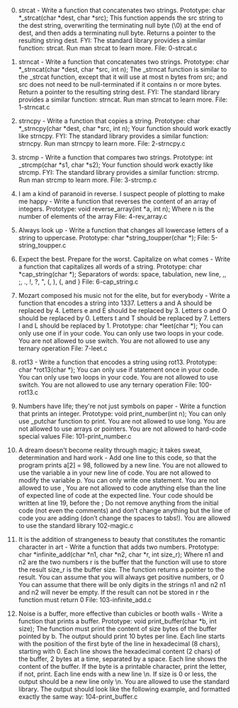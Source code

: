 0. strcat - Write a function that concatenates two strings. Prototype: char *_strcat(char *dest, char *src); This function appends the src string to the dest string, overwriting the terminating null byte (\0) at the end of dest, and then adds a terminating null byte. Returns a pointer to the resulting string dest. FYI: The standard library provides a similar function: strcat. Run man strcat to learn more.
File: 0-strcat.c

1. strncat - Write a function that concatenates two strings. Prototype: char *_strncat(char *dest, char *src, int n); The _strncat function is similar to the _strcat function, except that it will use at most n bytes from src; and src does not need to be null-terminated if it contains n or more bytes. Return a pointer to the resulting string dest. FYI: The standard library provides a similar function: strncat. Run man strncat to learn more.
File: 1-strncat.c

2. strncpy - Write a function that copies a string. Prototype: char *_strncpy(char *dest, char *src, int n); Your function should work exactly like strncpy. FYI: The standard library provides a similar function: strncpy. Run man strncpy to learn more.
File: 2-strncpy.c

3. strcmp - Write a function that compares two strings. Prototype: int _strcmp(char *s1, char *s2); Your function should work exactly like strcmp. FYI: The standard library provides a similar function: strcmp. Run man strcmp to learn more.
File: 3-strcmp.c

4. I am a kind of paranoid in reverse. I suspect people of plotting to make me happy - Write a function that reverses the content of an array of integers. Prototype: void reverse_array(int *a, int n); Where n is the number of elements of the array
File: 4-rev_array.c

5. Always look up - Write a function that changes all lowercase letters of a string to uppercase. Prototype: char *string_toupper(char *);
File: 5-string_toupper.c

6. Expect the best. Prepare for the worst. Capitalize on what comes - Write a function that capitalizes all words of a string. Prototype: char *cap_string(char *); Separators of words: space, tabulation, new line, ,, ;, ., !, ?, ", (, ), {, and }
File: 6-cap_string.c

7. Mozart composed his music not for the elite, but for everybody - Write a function that encodes a string into 1337. Letters a and A should be replaced by 4. Letters e and E should be replaced by 3. Letters o and O should be replaced by 0. Letters t and T should be replaced by 7. Letters l and L should be replaced by 1. Prototype: char *leet(char *); You can only use one if in your code. You can only use two loops in your code. You are not allowed to use switch. You are not allowed to use any ternary operation
File: 7-leet.c

8. rot13 - Write a function that encodes a string using rot13. Prototype: char *rot13(char *); You can only use if statement once in your code. You can only use two loops in your code. You are not allowed to use switch. You are not allowed to use any ternary operation
File: 100-rot13.c

9. Numbers have life; they're not just symbols on paper - Write a function that prints an integer. Prototype: void print_number(int n); You can only use _putchar function to print. You are not allowed to use long. You are not allowed to use arrays or pointers. You are not allowed to hard-code special values
File: 101-print_number.c

10. A dream doesn't become reality through magic; it takes sweat, determination and hard work - Add one line to this code, so that the program prints a[2] = 98, followed by a new line. You are not allowed to use the variable a in your new line of code. You are not allowed to modify the variable p. You can only write one statement. You are not allowed to use , You are not allowed to code anything else than the line of expected line of code at the expected line. Your code should be written at line 19, before the ; Do not remove anything from the initial code (not even the comments) and don’t change anything but the line of code you are adding (don’t change the spaces to tabs!). You are allowed to use the standard library
102-magic.c

11. It is the addition of strangeness to beauty that constitutes the romantic character in art - Write a function that adds two numbers. Prototype: char *infinite_add(char *n1, char *n2, char *r, int size_r); Where n1 and n2 are the two numbers r is the buffer that the function will use to store the result size_r is the buffer size. The function returns a pointer to the result. You can assume that you will always get positive numbers, or 0 You can assume that there will be only digits in the strings n1 and n2 n1 and n2 will never be empty. If the result can not be stored in r the function must return 0
File: 103-infinite_add.c

12. Noise is a buffer, more effective than cubicles or booth walls - Write a function that prints a buffer. Prototype: void print_buffer(char *b, int size); The function must print the content of size bytes of the buffer pointed by b. The output should print 10 bytes per line. Each line starts with the position of the first byte of the line in hexadecimal (8 chars), starting with 0. Each line shows the hexadecimal content (2 chars) of the buffer, 2 bytes at a time, separated by a space. Each line shows the content of the buffer. If the byte is a printable character, print the letter, if not, print. Each line ends with a new line \n. If size is 0 or less, the output should be a new line only \n. You are allowed to use the standard library. The output should look like the following example, and formatted exactly the same way:
104-print_buffer.c
